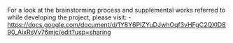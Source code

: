 For a look at the brainstorming process and supplemental works referred to
while developing the project, please visit:
    - https://docs.google.com/document/d/1Y8Y6PIZYuDJwhOqf3vHFgC2QXlD890_AixRsVv76mjc/edit?usp=sharing

